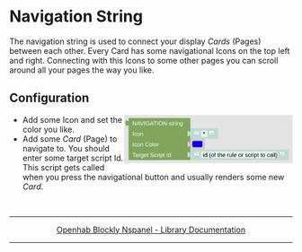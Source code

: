 # Navigation String

The navigation string is used to connect your display *Cards* (Pages) between each other. Every Card has some navigational Icons on the top left and right. Connecting with this Icons to some other pages you can scroll around all your pages the way you like.

## Configuration

[<img src="img/blockLibrary_nspanel_helpers_navString.png" align="right" width="300">](img/blockLibrary_nspanel_helpers_navString.png)

- Add some Icon and set the color you like.
- Add some *Card* (Page) to navigate to. You should enter some target script Id. This script gets called when you press the navigational button and usually renders some new *Card*. 

<br clear="right"/>

---

[<p style="text-align: center;">Openhab Blockly Nspanel - Library Documentation</p>](README.md)

---
